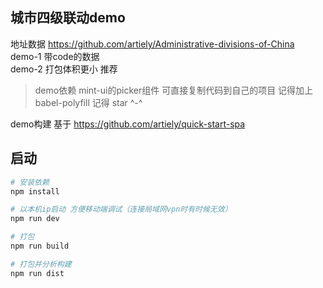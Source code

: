 ## 城市四级联动demo


地址数据 https://github.com/artiely/Administrative-divisions-of-China       
demo-1 带code的数据     
demo-2 打包体积更小 推荐      

> demo依赖 mint-ui的picker组件 可直接复制代码到自己的项目 记得加上 babel-polyfill  记得 star ^-^

demo构建 基于 https://github.com/artiely/quick-start-spa    

## 启动

``` bash
# 安装依赖
npm install

# 以本机ip启动 方便移动端调试（连接局域网vpn时有时候无效）
npm run dev

# 打包
npm run build

# 打包并分析构建
npm run dist
```

